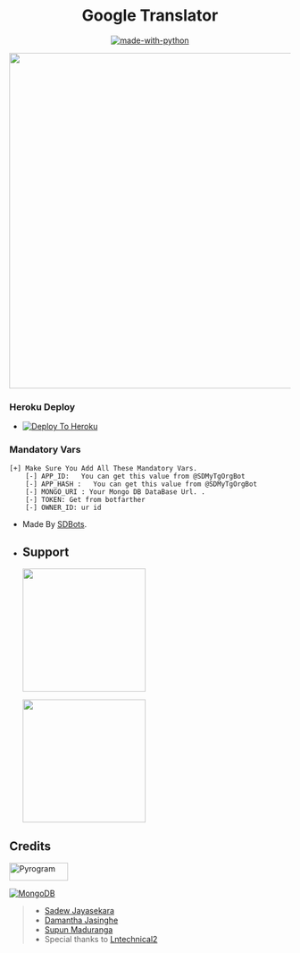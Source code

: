 <h1 align="center"><b><b> Google Translator </b></b></h1>

<p align="center">
    <a href="https://python.org">
        <img src="http://forthebadge.com/images/badges/made-with-python.svg" alt="made-with-python">
    </a>

<p align="center">
  <img src="https://telegra.ph/file/7bbcfc3134515dd4229ba.jpg" width='600"'>
</p>

### Heroku Deploy

- [![Deploy To Heroku](https://www.herokucdn.com/deploy/button.svg)](https://github.com/Sadew451/Google-Translator)

### Mandatory Vars 
```
[+] Make Sure You Add All These Mandatory Vars. 
    [-] APP_ID:   You can get this value from @SDMyTgOrgBot
    [-] APP_HASH :   You can get this value from @SDMyTgOrgBot
    [-] MONGO_URI : Your Mongo DB DataBase Url. .
    [-] TOKEN: Get from botfarther
    [-] OWNER_ID: ur id
```
- Made By [SDBots](https://t.me/SDBOTs_Inifinity).

- ## Support
   <a href="https://t.me/SDBOTs_Inifinity"><img src="https://img.shields.io/badge/Channel%20Support%3F-yes-green?&style=flat-square?&logo=telegram" width=220px></a></p>
   <a href="https://t.me/SDBOTz"><img src="https://img.shields.io/badge/Group%20Support%3F-yes-green?&style=flat-square?&logo=telegram" width=220px></a></p>

## Credits

<p align="left">
  <a href="https://github.com/pyrogram/pyrogram">
    <img alt="Pyrogram" src ="https://i.imgur.com/BOgY9ai.png" width="104.75" height="32"/>
  </a>
</p>

<p align="left">
  <a href="https://docs.mongodb.com">
    <img alt="MongoDB" src ="https://img.shields.io/badge/MongoDB-%234ea94b.svg?&style=for-the-badge&logo=mongodb&logoColor=white"/>
  </a>
</p>

> - [Sadew Jayasekara](https://github.com/Sadew451) 
> - [Damantha Jasinghe](https://github.com/Damantha126)
> - [Supun Maduranga](https://github.com/YoutubeSlgeekShow)
> - Special thanks to [Lntechnical2](https://github.com/lntechnical2) 
